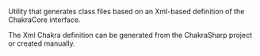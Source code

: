 ﻿Utility that generates class files based on an Xml-based definition of the ChakraCore interface.

The Xml Chakra definition can be generated from the ChakraSharp project or created manually.